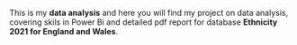 This is my **data analysis** and here you will find my project on data analysis, covering skils in Power Bi and detailed pdf report for database **Ethnicity 2021 for England and Wales**.
